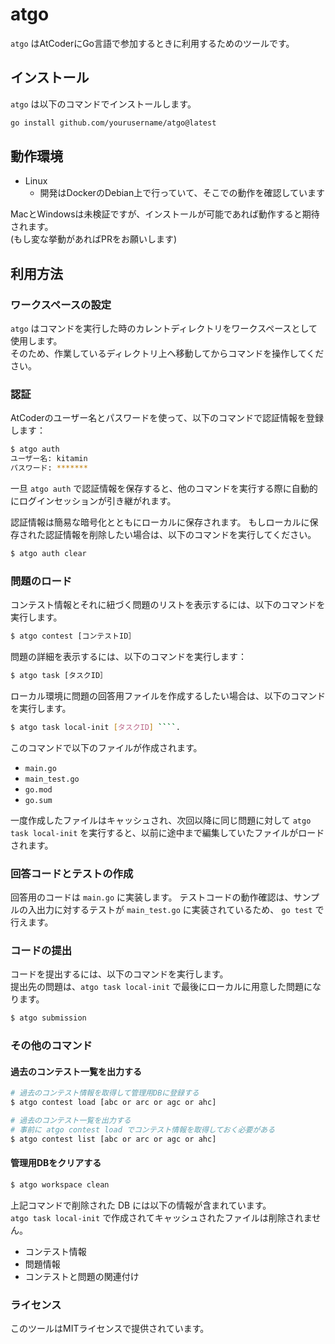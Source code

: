 # atgo

`atgo` はAtCoderにGo言語で参加するときに利用するためのツールです。

## インストール

`atgo` は以下のコマンドでインストールします。

```bash
go install github.com/yourusername/atgo@latest
```

## 動作環境

- Linux
  - 開発はDockerのDebian上で行っていて、そこでの動作を確認しています

MacとWindowsは未検証ですが、インストールが可能であれば動作すると期待されます。  
(もし変な挙動があればPRをお願いします)

## 利用方法

### ワークスペースの設定

`atgo` はコマンドを実行した時のカレントディレクトリをワークスペースとして使用します。  
そのため、作業しているディレクトリ上へ移動してからコマンドを操作してください。

### 認証

AtCoderのユーザー名とパスワードを使って、以下のコマンドで認証情報を登録します：

```bash
$ atgo auth
ユーザー名: kitamin
パスワード: *******
```

一旦 `atgo auth` で認証情報を保存すると、他のコマンドを実行する際に自動的にログインセッションが引き継がれます。

認証情報は簡易な暗号化とともにローカルに保存されます。
もしローカルに保存された認証情報を削除したい場合は、以下のコマンドを実行してください。

```bash
$ atgo auth clear
```

### 問題のロード

コンテスト情報とそれに紐づく問題のリストを表示するには、以下のコマンドを実行します。

```bash
$ atgo contest [コンテストID］
````

問題の詳細を表示するには、以下のコマンドを実行します：

```bash
$ atgo task [タスクID］
````

ローカル環境に問題の回答用ファイルを作成するしたい場合は、以下のコマンドを実行します。

```bash
$ atgo task local-init [タスクID] ````.
````

このコマンドで以下のファイルが作成されます。

- `main.go`
- `main_test.go`
- `go.mod`
- `go.sum`

一度作成したファイルはキャッシュされ、次回以降に同じ問題に対して `atgo task local-init` を実行すると、以前に途中まで編集していたファイルがロードされます。

### 回答コードとテストの作成

回答用のコードは `main.go` に実装します。
テストコードの動作確認は、サンプルの入出力に対するテストが `main_test.go` に実装されているため、 `go test` で行えます。

### コードの提出

コードを提出するには、以下のコマンドを実行します。  
提出先の問題は、`atgo task local-init` で最後にローカルに用意した問題になります。

```bash
$ atgo submission
```

### その他のコマンド

#### 過去のコンテスト一覧を出力する

```bash
# 過去のコンテスト情報を取得して管理用DBに登録する
$ atgo contest load [abc or arc or agc or ahc]

# 過去のコンテスト一覧を出力する
# 事前に atgo contest load でコンテスト情報を取得しておく必要がある
$ atgo contest list [abc or arc or agc or ahc]
```

#### 管理用DBをクリアする

```bash
$ atgo workspace clean
```

上記コマンドで削除された DB には以下の情報が含まれています。  
`atgo task local-init` で作成されてキャッシュされたファイルは削除されません。


- コンテスト情報
- 問題情報
- コンテストと問題の関連付け

### ライセンス

このツールはMITライセンスで提供されています。
